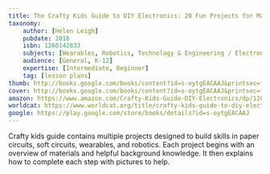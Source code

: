 ```yaml
---
title: The Crafty Kids Guide to DIY Electronics: 20 Fun Projects for Makers, Crafters, and Everyone in Between
taxonomy:
	author: [Helen Leigh]
	pubdate: 2018
	isbn: 1260142833
	subjects: [Wearables, Robotics, Technology & Engineering / Electronics / General, Crafts & Hobbies / Sewing, Crafts & Hobbies / Papercrafts, Crafts & Hobbies / Crafts for Children, Crafts & Hobbies / Wirework]
	audience: [General, K-12]
	expertise: [Intermediate, Beginner]
	tag: [lesson plans]
thumb: http://books.google.com/books/content?id=s-oytgEACAAJ&printsec=frontcover&img=1&zoom=1&imgtk=AFLRE71xDZkGZbCloPXbc5xRIgW60x64IDG6EznemBOF-JmPnKT8znbTBi5BbvI9syOMAETy7kQw2ngHmua7bpv0QQQp0egRV91xs6a8rewe59Or2JgSXfjkc5sg8rY3g8GRGbr5nUu-&source=gbs_api
cover: http://books.google.com/books/content?id=s-oytgEACAAJ&printsec=frontcover&img=1&zoom=1&imgtk=AFLRE71xDZkGZbCloPXbc5xRIgW60x64IDG6EznemBOF-JmPnKT8znbTBi5BbvI9syOMAETy7kQw2ngHmua7bpv0QQQp0egRV91xs6a8rewe59Or2JgSXfjkc5sg8rY3g8GRGbr5nUu-&source=gbs_api
amazon: https://www.amazon.com/Crafty-Kids-Guide-DIY-Electronics/dp/1260142833/ref=sr_1_1?keywords=The+crafty+kid%27s+guide+to+DIY+electronics+%3A+20+fun+projects+for+makers%2C+crafters%2C+and+everyone+in+between&qid=1575247486&sr=8-1
worldcat: https://www.worldcat.org/title/crafty-kids-guide-to-diy-electronics-20-fun-projects-for-makers-crafters-and-everyone-in-between/oclc/1084952164&referer=brief_results
google: https://play.google.com/store/books/details?id=s-oytgEACAAJ
---
```

Crafty kids guide contains multiple projects designed to build skills in paper circuits, soft circuits, wearables, and robotics.  Each project begins with an overview of materials and helpful background knowledge.  It then explains how to complete each step with pictures to help.